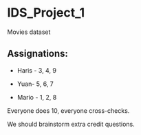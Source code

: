 # IDS_Project_1
Movies dataset


## Assignations:


* Haris - 3, 4, 9

* Yuan- 5, 6, 7

* Mario - 1, 2, 8

Everyone does 10, everyone cross-checks.


We should brainstorm extra credit questions.
